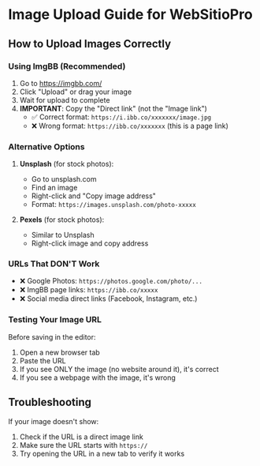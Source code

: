 # Image Upload Guide for WebSitioPro

## How to Upload Images Correctly

### Using ImgBB (Recommended)

1. Go to https://imgbb.com/
2. Click "Upload" or drag your image
3. Wait for upload to complete
4. **IMPORTANT**: Copy the "Direct link" (not the "Image link")
   - ✅ Correct format: `https://i.ibb.co/xxxxxxx/image.jpg`
   - ❌ Wrong format: `https://ibb.co/xxxxxxx` (this is a page link)

### Alternative Options

1. **Unsplash** (for stock photos):
   - Go to unsplash.com
   - Find an image
   - Right-click and "Copy image address"
   - Format: `https://images.unsplash.com/photo-xxxxx`

2. **Pexels** (for stock photos):
   - Similar to Unsplash
   - Right-click image and copy address

### URLs That DON'T Work
- ❌ Google Photos: `https://photos.google.com/photo/...`
- ❌ ImgBB page links: `https://ibb.co/xxxxx`
- ❌ Social media direct links (Facebook, Instagram, etc.)

### Testing Your Image URL
Before saving in the editor:
1. Open a new browser tab
2. Paste the URL
3. If you see ONLY the image (no website around it), it's correct
4. If you see a webpage with the image, it's wrong

## Troubleshooting
If your image doesn't show:
1. Check if the URL is a direct image link
2. Make sure the URL starts with `https://`
3. Try opening the URL in a new tab to verify it works